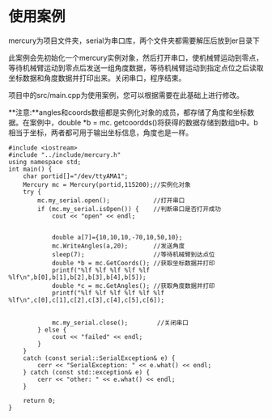 # 使用案例

mercury为项目文件夹，serial为串口库，两个文件夹都需要解压后放到er目录下

此案例会先初始化一个mercury实例对象，然后打开串口，使机械臂运动到零点，等待机械臂运动到零点后发送一组角度数据，等待机械臂运动到指定点位之后读取坐标数据和角度数据并打印出来。关闭串口，程序结束。

项目中的src/main.cpp为使用案例，您可以根据需要在此基础上进行修改。

**注意:**angles和coords数组都是实例化对象的成员，都存储了角度和坐标数据。在案例中，double *b = mc. getcoordds()将获得的数据存储到数组b中。b相当于坐标，两者都可用于输出坐标信息，角度也是一样。

	#include <iostream>
	#include "../include/mercury.h"
	using namespace std;
	int main() {
		char portid[]="/dev/ttyAMA1";
	    Mercury mc = Mercury(portid,115200);//实例化对象
	    try {
	        mc.my_serial.open(); 			//打开串口
	        if (mc.my_serial.isOpen()) {	//判断串口是否打开成功
	            cout << "open" << endl;


	            double a[7]={10,10,10,-70,10,50,10};
	            mc.WriteAngles(a,20);       //发送角度
	            sleep(7);                   //等待机械臂到达点位
	            double *b = mc.GetCoords(); //获取坐标数据并打印
	            printf("%lf %lf %lf %lf %lf %lf\n",b[0],b[1],b[2],b[3],b[4],b[5]);
				double *c = mc.GetAngles(); //获取角度数据并打印
	            printf("%lf %lf %lf %lf %lf %lf %lf\n",c[0],c[1],c[2],c[3],c[4],c[5],c[6]);

	
	            mc.my_serial.close();	 	 //关闭串口
	        } else {
	            cout << "failed" << endl;
	        }
	    }
	    catch (const serial::SerialException& e) {
	        cerr << "SerialException: " << e.what() << endl;
	    } catch (const std::exception& e) {
	        cerr << "other: " << e.what() << endl;
	    }
	
	    return 0;
	}
